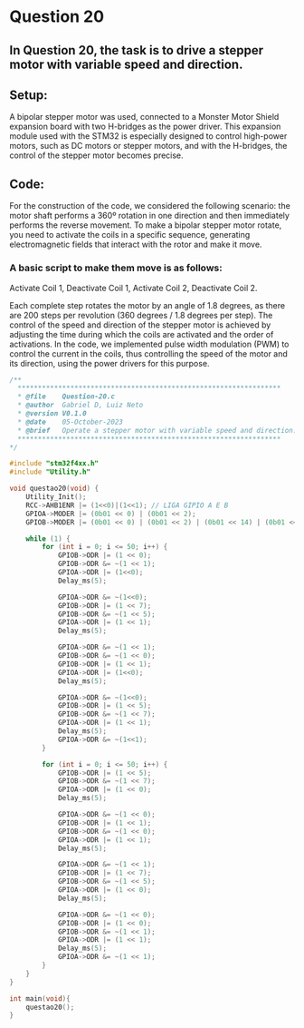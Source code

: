 # Question 20

## In Question 20, the task is to drive a stepper motor with variable speed and direction.

## Setup:
A bipolar stepper motor was used, connected to a Monster Motor Shield expansion board with two H-bridges as the power driver. This expansion module used with the STM32 is especially designed to control high-power motors, such as DC motors or stepper motors, and with the H-bridges, the control of the stepper motor becomes precise.

## Code:
For the construction of the code, we considered the following scenario: the motor shaft performs a 360º rotation in one direction and then immediately performs the reverse movement.
To make a bipolar stepper motor rotate, you need to activate the coils in a specific sequence, generating electromagnetic fields that interact with the rotor and make it move.

### A basic script to make them move is as follows: 
Activate Coil 1, Deactivate Coil 1, Activate Coil 2, Deactivate Coil 2.

Each complete step rotates the motor by an angle of 1.8 degrees, as there are 200 steps per revolution (360 degrees / 1.8 degrees per step).
The control of the speed and direction of the stepper motor is achieved by adjusting the time during which the coils are activated and the order of activations. In the code, we implemented pulse width modulation (PWM) to control the current in the coils, thus controlling the speed of the motor and its direction, using the power drivers for this purpose.

````C 
/**
  *****************************************************************
  * @file    Question-20.c 
  * @author  Gabriel D, Luiz Neto
  * @version V0.1.0
  * @date    05-October-2023
  * @brief   Operate a stepper motor with variable speed and direction.
  *****************************************************************
*/

#include "stm32f4xx.h"
#include "Utility.h"

void questao20(void) {
	Utility_Init();
	RCC->AHB1ENR |= (1<<0)|(1<<1); // LIGA GIPIO A E B
	GPIOA->MODER |= (0b01 << 0) | (0b01 << 2);
	GPIOB->MODER |= (0b01 << 0) | (0b01 << 2) | (0b01 << 14) | (0b01 << 10);

	while (1) {
		for (int i = 0; i <= 50; i++) {
			GPIOB->ODR |= (1 << 0);
			GPIOB->ODR &= ~(1 << 1);
			GPIOA->ODR |= (1<<0);
			Delay_ms(5);

			GPIOA->ODR &= ~(1<<0);
			GPIOB->ODR |= (1 << 7);
			GPIOB->ODR &= ~(1 << 5);
			GPIOA->ODR |= (1 << 1);
			Delay_ms(5);

			GPIOA->ODR &= ~(1 << 1);
			GPIOB->ODR &= ~(1 << 0);
			GPIOB->ODR |= (1 << 1);
			GPIOA->ODR |= (1<<0);
			Delay_ms(5);

			GPIOA->ODR &= ~(1<<0);
			GPIOB->ODR |= (1 << 5);
			GPIOB->ODR &= ~(1 << 7);
			GPIOA->ODR |= (1 << 1);
			Delay_ms(5);
			GPIOA->ODR &= ~(1<<1);
		}

		for (int i = 0; i <= 50; i++) {
			GPIOB->ODR |= (1 << 5);
			GPIOB->ODR &= ~(1 << 7);
			GPIOA->ODR |= (1 << 0);
			Delay_ms(5);

			GPIOA->ODR &= ~(1 << 0);
			GPIOB->ODR |= (1 << 1);
			GPIOB->ODR &= ~(1 << 0);
			GPIOA->ODR |= (1 << 1);
			Delay_ms(5);

			GPIOA->ODR &= ~(1 << 1);
			GPIOB->ODR |= (1 << 7);
			GPIOB->ODR &= ~(1 << 5);
			GPIOA->ODR |= (1 << 0);
			Delay_ms(5);

			GPIOA->ODR &= ~(1 << 0);
			GPIOB->ODR |= (1 << 0);
			GPIOB->ODR &= ~(1 << 1);
			GPIOA->ODR |= (1 << 1);
			Delay_ms(5);
			GPIOA->ODR &= ~(1 << 1);
		}
	}
}

int main(void){
    questao20();
}
````
